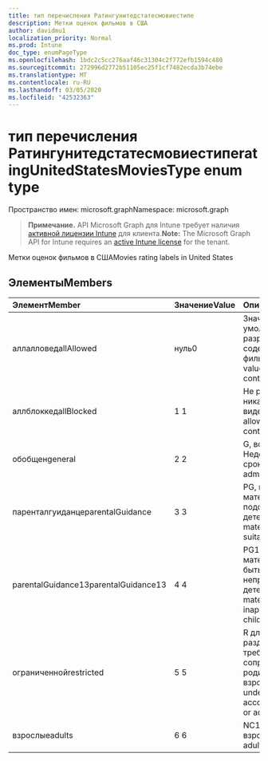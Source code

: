 ```yaml
---
title: тип перечисления Ратингунитедстатесмовиестипе
description: Метки оценок фильмов в США
author: davidmu1
localization_priority: Normal
ms.prod: Intune
doc_type: enumPageType
ms.openlocfilehash: 1bdc2c5cc276aaf46c31304c2f772efb1594c480
ms.sourcegitcommit: 272996d2772b51105ec25f1cf7482ecda3b74ebe
ms.translationtype: MT
ms.contentlocale: ru-RU
ms.lasthandoff: 03/05/2020
ms.locfileid: "42532363"
---
```

# <a name="ratingunitedstatesmoviestype-enum-type"></a><span data-ttu-id="a1672-103">тип перечисления Ратингунитедстатесмовиестипе</span><span class="sxs-lookup"><span data-stu-id="a1672-103">ratingUnitedStatesMoviesType enum type</span></span>

<span data-ttu-id="a1672-104">Пространство имен: microsoft.graph</span><span class="sxs-lookup"><span data-stu-id="a1672-104">Namespace: microsoft.graph</span></span>

> <span data-ttu-id="a1672-105">**Примечание.** API Microsoft Graph для Intune требует наличия [активной лицензии Intune](https://go.microsoft.com/fwlink/?linkid=839381) для клиента.</span><span class="sxs-lookup"><span data-stu-id="a1672-105">**Note:** The Microsoft Graph API for Intune requires an [active Intune license](https://go.microsoft.com/fwlink/?linkid=839381) for the tenant.</span></span>

<span data-ttu-id="a1672-106">Метки оценок фильмов в США</span><span class="sxs-lookup"><span data-stu-id="a1672-106">Movies rating labels in United States</span></span>

## <a name="members"></a><span data-ttu-id="a1672-107">Элементы</span><span class="sxs-lookup"><span data-stu-id="a1672-107">Members</span></span>
|<span data-ttu-id="a1672-108">Элемент</span><span class="sxs-lookup"><span data-stu-id="a1672-108">Member</span></span>|<span data-ttu-id="a1672-109">Значение</span><span class="sxs-lookup"><span data-stu-id="a1672-109">Value</span></span>|<span data-ttu-id="a1672-110">Описание</span><span class="sxs-lookup"><span data-stu-id="a1672-110">Description</span></span>|
|:---|:---|:---|
|<span data-ttu-id="a1672-111">аллалловед</span><span class="sxs-lookup"><span data-stu-id="a1672-111">allAllowed</span></span>|<span data-ttu-id="a1672-112">нуль</span><span class="sxs-lookup"><span data-stu-id="a1672-112">0</span></span>|<span data-ttu-id="a1672-113">Значение по умолчанию, разрешить все содержимое фильмов</span><span class="sxs-lookup"><span data-stu-id="a1672-113">Default value, allow all movies content</span></span>|
|<span data-ttu-id="a1672-114">аллблоккед</span><span class="sxs-lookup"><span data-stu-id="a1672-114">allBlocked</span></span>|<span data-ttu-id="a1672-115">1 </span><span class="sxs-lookup"><span data-stu-id="a1672-115">1</span></span>|<span data-ttu-id="a1672-116">Не разрешать никакие видеоролики</span><span class="sxs-lookup"><span data-stu-id="a1672-116">Do not allow any movies content</span></span>|
|<span data-ttu-id="a1672-117">обобщен</span><span class="sxs-lookup"><span data-stu-id="a1672-117">general</span></span>|<span data-ttu-id="a1672-118">2 </span><span class="sxs-lookup"><span data-stu-id="a1672-118">2</span></span>|<span data-ttu-id="a1672-119">G, все Недопущенные сроки</span><span class="sxs-lookup"><span data-stu-id="a1672-119">G, all ages admitted</span></span>|
|<span data-ttu-id="a1672-120">паренталгуиданце</span><span class="sxs-lookup"><span data-stu-id="a1672-120">parentalGuidance</span></span>|<span data-ttu-id="a1672-121">3 </span><span class="sxs-lookup"><span data-stu-id="a1672-121">3</span></span>|<span data-ttu-id="a1672-122">PG, некоторые материалы могут не подойти для детей</span><span class="sxs-lookup"><span data-stu-id="a1672-122">PG, some material may not be suitable for children</span></span>|
|<span data-ttu-id="a1672-123">parentalGuidance13</span><span class="sxs-lookup"><span data-stu-id="a1672-123">parentalGuidance13</span></span>|<span data-ttu-id="a1672-124">4 </span><span class="sxs-lookup"><span data-stu-id="a1672-124">4</span></span>|<span data-ttu-id="a1672-125">PG13, некоторые материалы могут быть неприемлемыми для детей 13</span><span class="sxs-lookup"><span data-stu-id="a1672-125">PG13, some material may be inappropriate for children under 13</span></span>|
|<span data-ttu-id="a1672-126">ограниченной</span><span class="sxs-lookup"><span data-stu-id="a1672-126">restricted</span></span>|<span data-ttu-id="a1672-127">5 </span><span class="sxs-lookup"><span data-stu-id="a1672-127">5</span></span>|<span data-ttu-id="a1672-128">R для зрителей в разделе 17 требуется сопроводительный родитель или опекун взрослого</span><span class="sxs-lookup"><span data-stu-id="a1672-128">R, viewers under 17 require accompanying parent or adult guardian</span></span>|
|<span data-ttu-id="a1672-129">взрослые</span><span class="sxs-lookup"><span data-stu-id="a1672-129">adults</span></span>|<span data-ttu-id="a1672-130">6 </span><span class="sxs-lookup"><span data-stu-id="a1672-130">6</span></span>|<span data-ttu-id="a1672-131">NC17, только для взрослых</span><span class="sxs-lookup"><span data-stu-id="a1672-131">NC17, adults only</span></span>|




